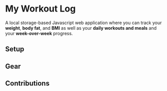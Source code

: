 # My Workout Log

A local storage-based Javascript web application where you can track your **weight**, **body fat**, and **BMI**
as well as your **daily workouts and meals** and your **week-over-week** progress.

## Setup

## Gear

## Contributions
